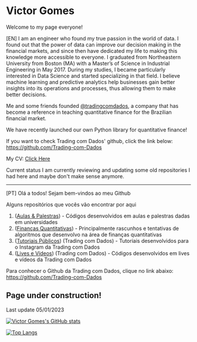 # Victor Gomes

Welcome to my page everyone!

[EN]
I am an engineer who found my true passion in the world of data. I found out that the power of data can improve our decision making in the financial markets, and since then have dedicated my life to making this knowledge more accessible to everyone.
I graduated from Northeastern University from Boston (MA) with a Master’s of Science in Industrial Engineering in May 2017. During my studies, I became particularly interested in Data Science and started specializing in that field. I believe machine learning and predictive analytics help businesses gain better insights into its operations and processes, thus allowing them to make better decisions.

Me and some friends founded [@tradingcomdados](https://www.tradingcomdados.com), a company that has become a reference in teaching quantitative finance for the Brazilian financial market.

We have recently launched our own Python library for quantitative finance!


If you want to check Trading com Dados' github, click the link below:
https://github.com/Trading-com-Dados

My CV: [Click Here](https://github.com/victorncg/victorncg/blob/main/20210513%20-%20Resume%20Victor%20Gomes.pdf)





Current status
I am currently reviewing and updating some old repositories I had here and maybe don't make sense anymore.

-------------------
[PT]
Olá a todos! Sejam bem-vindos ao meu Github

Alguns repositórios que vocês vão encontrar por aqui

1. ([Aulas & Palestras](https://github.com/victorncg/aulas_palestras)) -  Códigos desenvolvidos em aulas e palestras dadas em universidades
2. ([Finanças Quantitativas](https://github.com/victorncg/financas_quantitativas)) - Principalmente rascunhos e tentativas de algoritmos que desenvolvo na área de finanças quantitativas
3. ([Tutoriais Públicos](https://github.com/Trading-com-Dados/tutoriais_publicos)) (Trading com Dados) - Tutoriais desenvolvidos para o Instagram da Trading com Dados
4. ([Lives e Vídeos](https://github.com/Trading-com-Dados/codigos_videos)) (Trading com Dados) - Códigos desenvolvidos em lives e vídeos da Trading com Dados


Para conhecer o Github da Trading com Dados, clique no link abaixo:
https://github.com/Trading-com-Dados

## Page under construction!

Last update 05/01/2023



[![Victor Gomes's GitHub stats](https://github-readme-stats.vercel.app/api?username=victorncg&count_private=true&show_icons=true&theme=algolia)](https://github.com/victorncg/github-readme-stats)

[![Top Langs](https://github-readme-stats.vercel.app/api/top-langs/?username=victorncg&layout=compact&theme=algolia)](https://github.com/victorncg/github-readme-stats)
